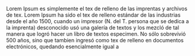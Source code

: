 Lorem Ipsum es simplemente el tex de relleno
de las imprentas y archivos de tex. Lorem Ipsum ha sido el tex de relleno estándar de las industrias desde el año 1500, cuando un
impresor (N. del T. persona que se dedica a la imprenta) desconocido usó una galería de textos y los mezcló de tal manera que logró hacer un
libro de textos especimen. No sólo sobrevivió 500 años, sino que tambien ingresó como tex
de relleno en documentos electrónicos, quedando esencialmente igual a
